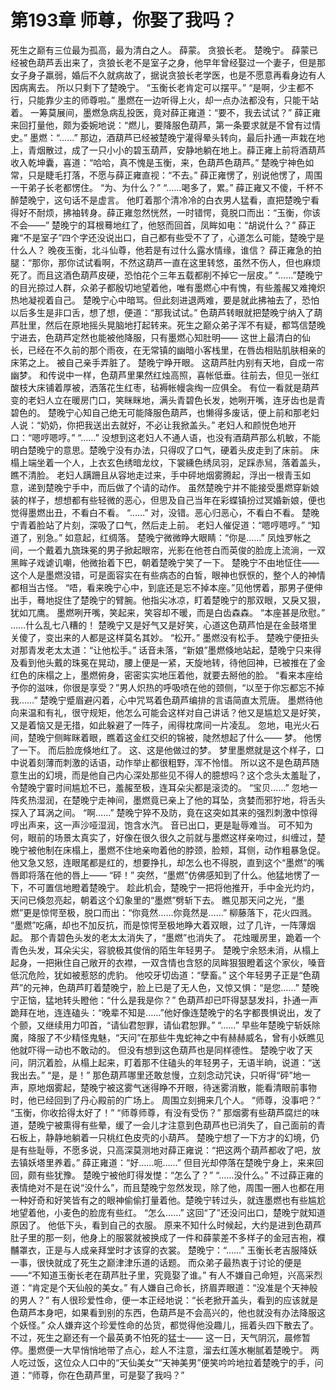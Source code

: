 # 第193章 师尊，你娶了我吗？
死生之巅有三位最为孤高，最为清白之人。
薛蒙。
贪狼长老。
楚晚宁。
薛蒙已经被色葫芦丢出来了，贪狼长老不是室子之身，他早年曾经娶过一个妻子，但是那女子身子羸弱，婚后不久就病故了，据说贪狼长老学医，也是不愿意再看身边有人因病离去。
所以只剩下了楚晚宁。
“玉衡长老肯定可以摆平。”
“是啊，少主都不行，只能靠少主的师尊啦。”
墨燃在一边听得上火，却一点办法都没有，只能干站着。
一筹莫展间，墨燃急病乱投医，竟对薛正雍道：“要不，我去试试？”
薛正雍来回打量他，颇为委婉地说：“燃儿，要降服色葫芦，第一条要求就是不曾有过情史。”
墨燃：“……”
那边，酒葫芦已经被楚晚宁灌得晕头转向，最后扑通一声栽在地上，青烟散过，成了一只小小的碧玉葫芦，安静地躺在地上。薛正雍上前将酒葫芦收入乾坤囊，喜道：“哈哈，真不愧是玉衡，来，色葫芦色葫芦。”
楚晚宁神色如常，只是睫毛打落，不愿与薛正雍直视：“不去。”
薛正雍愣了，别说他愣了，周围一干弟子长老都愣住。
“为、为什么？”
“……喝多了，累。”
薛正雍又不傻，千杯不醉楚晚宁，这句话不是虚言。
他盯着那个清冷冷的白衣男人猛看，直把楚晚宁看得好不耐烦，拂袖转身。薛正雍忽然恍然，一时错愕，竟脱口而出：“玉衡，你该不会——”
楚晚宁的耳根蓦地红了，他怒而回首，凤眸如电：“胡说什么？”
薛正雍“不是室子”四个字还没说出口，自己都有些受不了了，心道怎么可能，楚晚宁是什么人？
晚夜玉衡，北斗仙尊，他若是有过什么露水情缘，谁信？
薛正雍急的拍腿：“那你，那你试试看啊，不然这葫芦一直在这里转悠，虽然不伤人，但也麻烦死了。而且这酒色葫芦皮硬，恐怕花个三年五载都削不掉它一层皮。”
“……”楚晚宁的目光掠过人群，众弟子都殷切地望着他，唯有墨燃心中有愧，有些羞赧又难掩炽热地凝视着自己。
楚晚宁心中暗骂。但此刻进退两难，要是就此拂袖去了，恐怕以后多生是非口舌，想了想，便道：“那我试试。”
色葫芦转眼就把楚晚宁纳入了葫芦肚里，然后在原地摇头晃脑地打起转来。死生之巅众弟子浑不有疑，都笃信楚晚宁进去，色葫芦定然也能被他降服，只有墨燃心知肚明——
这世上最清白的仙长，已经在不久前的那个雨夜，在无常镇的幽暗小客栈里，在唇齿相贴肌肤相亲的床笫之上。
被自己亲手弄脏了。
楚晚宁睁开眼。
这葫芦肚内别有天地，自成一帘幽梦。
和传说中一样，色葫芦里果然红烛高照，喜帐低垂。往前去，但见一张红酸枝大床铺着厚被，洒落花生红枣，毡褥帐幔衾绹一应俱全。
有位一看就是葫芦变的老妇人立在暖房门口，笑眯眯地，满头青碧色长发，她咧开嘴，连牙齿也是青碧色的。
楚晚宁心知自己绝无可能降服色葫芦，也懒得多废话，便上前和那老妇人说：“奶奶，你把我送出去就好，不必让我掀盖头。”
老妇人和颜悦色地开口：“嗯哼嗯哼。”
“……”
没想到这老妇人不通人语，也没有酒葫芦那么机敏，不能明白楚晚宁的意思。楚晚宁没有办法，只得叹了口气，硬着头皮走到了床前。
床榻上端坐着一个人，上衣玄色绣暗龙纹，下裳纁色绣凤羽，足踩赤舃，落着盖头，瞧不清脸。
老妇人蹒跚且从容地走过来，手中砰地烟雾腾起，浮出一根青玉如意，递到楚晚宁手中，而后做了个请的动作。
虽然楚晚宁并不能接受墨燃穿新娘装的样子，想想都有些轻微的恶心，但思及自己当年在彩蝶镇扮过冥婚新娘，便也觉得墨燃出丑，不看白不看。
“……”
对，没错。恶心归恶心，不看白不看。
楚晚宁青着脸站了片刻，深吸了口气，然后走上前。
老妇人催促道：“嗯哼嗯哼。”
“知道了，别急。”
如意起，红绸落。
楚晚宁微微睁大眼睛：“你是……”
凤烛罗帐之间，一个戴着九旒珠冕的男子掀起眼帘，光影在他苍白而英俊的脸庞上流淌，一双黑眸子戏谑讥嘲，他微抬着下巴，朝着楚晚宁笑了一下。
楚晚宁不由地怔住——
这个人是墨燃没错，可是面容实在有些病态的白皙，眼神也恹恹的，整个人的神情都相当古怪。
“唔，看来晚宁心中，到底还是忘不掉本座。”见他愣着，那男子便伸出手，蓦地捉住了楚晚宁的臂腕。他指尖冰凉，盯着楚晚宁的那双眼，又戾又狠，犹如兀鹰。
墨燃咧开嘴，笑起来，笑容却不暖，而是白齿森森。
“本座甚是欣慰。”
……什么乱七八糟的！
楚晚宁又是好气又是好笑，心道这色葫芦怕是在金鼓塔里关傻了，变出来的人都是这样莫名其妙。
“松开。”
墨燃没有松手。
楚晚宁便扭头对那青发老太太道：“让他松手。”
话音未落，“新娘”墨燃倏地站起，楚晚宁只来得及看到他头戴的珠冕在晃动，腰上便是一紧，天旋地转，待他回神，已被推在了金红色的床榻之上，墨燃俯身，密密实实地压着他，就要去掰他的脸。
“看来本座给予你的滋味，你很是享受？”男人炽热的呼吸喷在他的颈侧，“以至于你忘都忘不掉我……”
楚晚宁蹙眉避闪着，心中咒骂着色葫芦编排的言语简直太荒唐。
墨燃待他向来温和有礼，很守规矩，他怎么可能会这样对自己讲话？他又是尴尬又是好笑，又是着恼又是无措，如此躲避了一阵子，闹得枕席间一片凌乱。
忽地，电光火石间，楚晚宁侧眸眯着眼，瞧着这金红交织的锦被，陡然想起了什么——
梦。
他愣了一下。
而后脸庞倏地红了。
这、这是他做过的梦。
梦里墨燃就是这个样子，口中说着刻薄而刺激的话语，动作举止都很粗野，浑不怜惜。
所以这不是色葫芦随意生出的幻境，而是他自己内心深处那些见不得人的臆想吗？这个念头太羞耻了，令楚晚宁霎时间尴尬不已，羞赧至极，连耳朵尖都是滚烫的。
“宝贝……”
忽地一阵炙热湿润，在楚晚宁走神间，墨燃竟已亲上了他的耳坠，贪婪而邪狞地，将舌头探入了耳涡之间。
“啊……”
楚晚宁猝不及防，竟在这突如其来的强烈刺激中惊得哼出声来，这一声沙哑湿润，饱含水汽。
音已出口，更是耻辱难当。
可不知为何，眼前的场景太真实了，好像在很久很久之前就与墨燃这样亲吻过，纠缠过，楚晚宁被他制在床榻上，墨燃不住地亲吻着他的脖颈，脸颊，耳侧，动作粗暴急促。
他又急又怒，连眼尾都是红的，想要挣扎，却怎么也不得脱，直到这个“墨燃”的嘴唇即将落在他的唇上——
“砰！”
突然，“墨燃”仿佛感知到了什么。他猛地愣了一下，不可置信地瞪着楚晚宁。
趁此机会，楚晚宁一把将他推开，手中金光灼灼，天问已倏忽亮起，朝着这个幻象里的“墨燃”劈斩下去。
瞧见那天问之光，“墨燃”更是惊愕至极，脱口而出：“你竟然……你竟然是……”
柳藤落下，花火四溅。
“墨燃”吃痛，却也不加反抗，而是惊愕至极地睁大着双眼，过了几许，一阵薄烟起。
那个青碧色头发的老太太消失了，“墨燃”也消失了。
花烛暖房里，跪着一个青色头发，耳朵尖尖，容貌极其俊俏的陌生年轻男子。
楚晚宁余怒未消，从榻上起身，一把揪住自己敞开的衣襟，一双含情也含怒的凤眸狠狠瞪着这个家伙，嗓音低沉危险，犹如被惹怒的虎豹。
他咬牙切齿道：“孽畜。”
这个年轻男子正是“色葫芦”的元神，色葫芦盯着楚晚宁，脸上已是了无人色，又惊又惧：“是您……”
楚晚宁正恼，猛地转头瞪他：“什么是我是你？”
色葫芦却已吓得瑟瑟发抖，扑通一声跪拜在地，连连磕头：“晚辈不知是……”他好像连楚晚宁的名字都畏惧说出，发了个颤，又继续用力叩首，“请仙君恕罪，请仙君恕罪。”
“……”
早些年楚晚宁斩妖除魔，降服了不少精怪鬼魅，“天问”在那些牛鬼蛇神之中有赫赫威名，曾有小妖瞧见他就吓得一动也不敢动的。
但没有想到这色葫芦也是同样德性。
楚晚宁收了天问，阴沉着脸，从榻上起来，盯着那不住磕头的年轻男子，无语半晌，说道：“送我出去。”
“是，是！”
那色葫芦哪里还敢怠慢，立刻念动咒诀，只听得“砰”地一声，原地烟雾起，楚晚宁被这雾气迷得睁不开眼，待迷雾消散，能看清眼前事物时，他已经回到了丹心殿前的广场上。
周围立刻拥来几个人。
“师尊，没事吧？”
“玉衡，你收拾得太好了！”
“师尊师尊，有没有受伤？”
那烟雾有些葫芦腐烂的味道，楚晚宁被熏得有些晕，缓了一会儿才注意到色葫芦也已消失了，自己面前的青石板上，静静地躺着一只桃红色皮壳的小葫芦。
楚晚宁想了一下方才的幻境，仍是有些耻辱，不愿多说，只高深莫测地对薛正雍说：“把这两个葫芦都收了吧，放去镇妖塔里养着。”
薛正雍道：“好……呃……”
但目光却停落在楚晚宁身上，来来回回，颇有些犹豫。
楚晚宁被他盯得发憷：“怎么了？”
“……没什么。”
不过薛正雍的表情绝对不是在说“没什么”，而且楚晚宁忽然发现，除了他，周围一圈人也都在用一种好奇和好笑皆有之的眼神偷偷打量着他。楚晚宁转过头，就连墨燃也有些尴尬地望着他，小麦色的脸庞有些红。
“怎么……”
这回“了”还没问出口，楚晚宁就知道原因了。
他低下头，看到自己的衣服。
原来不知什么时候起，大约是进到色葫芦肚子里的那一刻，他身上的服裳就被换成了一件和薛蒙差不多样子的金冠吉袍，襥黼罩衣，正是与人成亲拜堂时才该穿的衣裳。
楚晚宁：“……”
玉衡长老吉服降妖一事，很快就成了死生之巅津津乐道的话题。
而众弟子最热衷于讨论的便是——“不知道玉衡长老在葫芦肚子里，究竟娶了谁。”
有人不嫌自己命短，兴高采烈道：“肯定是个天仙般的美女。”
有人嫌自己命长，挤眉弄眼道：“没准是个天神般的男人？”
有人很珍爱性命，便一本正经地说：“长老掀开盖头，看到的应该就是色葫芦本身吧，如果看到别的东西，色葫芦是不会高兴的，他也就没有办法降服这个妖怪。”
众人嫌弃这个珍爱性命的怂货，都觉得他没趣儿，摇着头四下散去了。
不过，死生之巅还有一个最英勇不怕死的猛士——
这一日，天气阴沉，晨修暂停。墨燃便一大早悄悄地带了点心，趁人不注意，溜去红莲水榭腻着楚晚宁。
两人吃过饭，这位众人口中的“天仙美女”“天神美男”便笑吟吟地拉着楚晚宁的手，问道：“师尊，你在色葫芦里，可是娶了我吗？”
